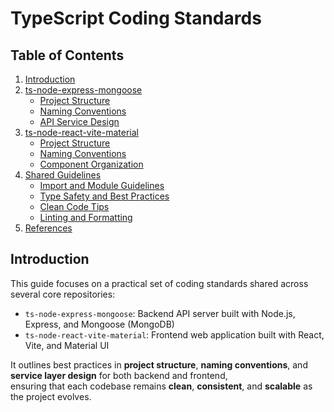 # TypeScript Coding Standards

## Table of Contents

1. [Introduction](#introduction)
2. [ts-node-express-mongoose](#ts-node-express-mongoose)
   - [Project Structure](#project-structure-ts-node-express-mongoose)
   - [Naming Conventions](#naming-conventions-ts-node-express-mongoose)
   - [API Service Design](#api-service-design-ts-node-express-mongoose)
3. [ts-node-react-vite-material](#ts-node-react-vite-material)
   - [Project Structure](#project-structure-ts-node-react-vite-material)
   - [Naming Conventions](#naming-conventions-ts-node-react-vite-material)
   - [Component Organization](#component-organization-ts-node-react-vite-material)
4. [Shared Guidelines](#shared-guidelines)
   - [Import and Module Guidelines](#import-and-module-guidelines)
   - [Type Safety and Best Practices](#type-safety-and-best-practices)
   - [Clean Code Tips](#clean-code-tips)
   - [Linting and Formatting](#linting-and-formatting)
5. [References](#references)

## Introduction

This guide focuses on a practical set of coding standards shared across several core repositories:

- `ts-node-express-mongoose`: Backend API server built with Node.js, Express, and Mongoose (MongoDB)
- `ts-node-react-vite-material`: Frontend web application built with React, Vite, and Material UI

It outlines best practices in **project structure**, **naming conventions**, and **service layer design** for both backend and frontend,  
ensuring that each codebase remains **clean**, **consistent**, and **scalable** as the project evolves.
